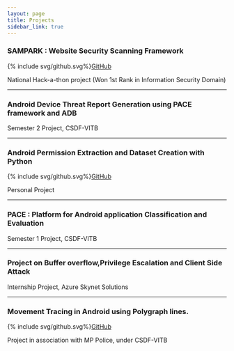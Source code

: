 ```yaml
---
layout: page
title: Projects
sidebar_link: true
---
```


### SAMPARK : Website Security Scanning Framework
<p>{% include svg/github.svg%}<a href="https://github.com/Saket-Upadhyay/SAMPARK">GitHub</a></p>
National Hack-a-thon project (Won 1st Rank in Information Security Domain)

---

### Android Device Threat Report Generation using PACE framework and ADB
Semester 2 Project, CSDF-VITB

---

### Android Permission Extraction and Dataset Creation with Python
<p>{% include svg/github.svg%}<a href="https://github.com/Saket-Upadhyay/Android-Permission-Extraction-and-Dataset-Creation-with-Python">GitHub</a></p>
Personal Project

---

### PACE : Platform for Android application Classification and Evaluation
Semester 1 Project, CSDF-VITB

---

### Project on Buffer overflow,Privilege Escalation and Client Side Attack
Internship Project, Azure Skynet Solutions

---

### Movement Tracing in Android using Polygraph lines.
<p>{% include svg/github.svg%}<a href="https://github.com/Saket-Upadhyay/LiveLocationTriangulation">GitHub</a></p>
Project in association with MP Police, under CSDF-VITB


<!-- #### Badges
![HackTheBox Badge](https://www.hackthebox.eu/badge/image/125090 "HackTheBox Rank") -->
